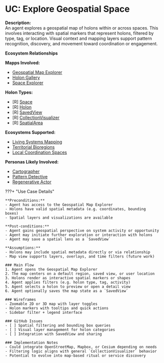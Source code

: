 # UC: Explore Geospatial Space

**Description:**  
An agent explores a geospatial map of holons within or across spaces. This involves interacting with spatial markers that represent holons, filtered by type, tag, or location. Visual context and mapping layers support pattern recognition, discovery, and movement toward coordination or engagement.

**Ecosystem Relationships**

**Mapps Involved:**
- [Geospatial Map Explorer](../mapps/geospatial-map-explorer.md)
- [Holon Gallery](../mapps/holon-gallery.md)
- [Space Explorer](../mapps/space-explorer.md)

**Holon Types:**
- [R] [Space](../holon-types.md#space)
- [R] [Holon](../holon-types.md#holon)
- [R] [SavedView](../holon-types.md#savedview)
- [R] [CollectionVisualizer](../holon-types.md)
- [R] [SpatialArea](../holon-types.md#spatialarea)

**Ecosystems Supported:**
- [Living Systems Mapping](../ecosystem-activation.md#5-natural-resource-commons)
- [Territorial Bioregions](../ecosystem-activation.md#5-natural-resource-commons)
- [Local Coordination Spaces](../ecosystem-activation.md#1-empowered-agents-holarchy)

**Personas Likely Involved:**
- [Cartographer](../personas/cartographer.md)
- [Pattern Detective](../personas/pattern-detective.md)
- [Regenerative Actor](../personas/regenerative-actor.md)

???+ "Use Case Details"

    **Preconditions:**  
    - Agent has access to the Geospatial Map Explorer  
    - Holons have valid spatial metadata (e.g. coordinates, bounding boxes)  
    - Spatial layers and visualizations are available  

    **Post-conditions:**  
    - Agent gains geospatial perspective on system activity or opportunity  
    - Agent may initiate further exploration or interaction with holons  
    - Agent may save a spatial lens as a `SavedView`  

    **Assumptions:**  
    - Holons may include spatial metadata directly or via relationship  
    - Map view supports layers, overlays, and time filters (future work)  

    ### Main Flow  
    1. Agent opens the Geospatial Map Explorer  
    2. The map centers on a default region, saved view, or user location  
    3. Holons render as interactive spatial markers or shapes  
    4. Agent applies filters (e.g. holon type, tag, activity)  
    5. Agent selects a holon to preview or open a detail view  
    6. Agent optionally saves the map state as a `SavedView`  

    ### Wireframes  
    - Zoomable 2D or 3D map with layer toggles  
    - Holon markers with tooltips and quick actions  
    - Sidebar filter + legend interface  

    ### GitHub Issues  
    - [ ] Spatial filtering and bounding box queries  
    - [ ] Visual layer management for holon categories  
    - [ ] Integration with SavedView and sharing  

    ### Implementation Notes  
    - Could integrate OpenStreetMap, Mapbox, or Cesium depending on needs  
    - Filtering logic aligns with general `CollectionVisualizer` behavior  
    - Potential to evolve into map-based ritual or service discovery  